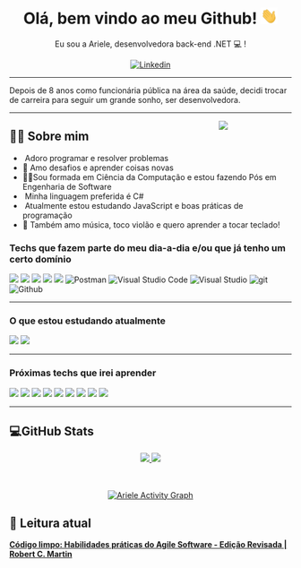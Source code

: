 <h1 align="center"> 
    Olá, bem vindo ao meu Github! <img src="https://raw.githubusercontent.com/ABSphreak/ABSphreak/master/gifs/Hi.gif" width="30px"> 
</h1>

<p align='center'>
  Eu sou a Ariele, desenvolvedora back-end .NET 💻 !
</p>

<p align='center'>
  <a href="https://www.linkedin.com/in/ariele-fatima-das-dores-057579191/" target="_blank">
    <img alt="Linkedin" target="_blank" src="https://img.shields.io/badge/-LinkedIn-blue?style=flat-square&logo=Linkedin&logoColor=white&link=https://www.linkedin.com/in/ariele-fatima-das-dores-057579191/">
  </a>
</p>

 ---

<p>
  Depois de 8 anos como funcionária pública na área da saúde, decidi trocar de carreira para seguir um grande sonho, ser desenvolvedora.
</p>

---
<img align='right' src="https://media.giphy.com/media/ieyl9zmCjO4b4t6qoY/giphy.gif" width="130">

## 👩‍💻 Sobre mim 
* <img width="16" src="https://about.gitlab.com/images/blogimages/GitLab-Dev.png" alt="" /> Adoro programar e resolver problemas
* 🌱 Amo desafios e aprender coisas novas
* 👩‍🎓Sou formada em Ciência da Computação e estou fazendo Pós em Engenharia de Software
* <img width="16" src="https://github.com/get-icon/geticon/blob/master/icons/c-sharp.svg" alt="" /> Minha linguagem preferida é C#
* <img width="16" src="https://github.com/get-icon/geticon/blob/master/icons/javascript.svg" alt="" /> Atualmente estou estudando JavaScript e boas práticas de programação
* 🎸 Também amo música, toco violão e quero aprender a tocar teclado!

### Techs que fazem parte do meu dia-a-dia e/ou que já tenho um certo domínio

<div style="display: inline_block">
  <a href="#" target="_blank"><img src="https://img.shields.io/badge/C%23-239120?style=for-the-badge&logo=c-sharp&logoColor=white" target="_blank"></a>
  <a href="#" target="_blank"><img src="https://img.shields.io/badge/.NET-5C2D91?style=for-the-badge&logo=.net&logoColor=white" target="_blank"></a>
  <a href="#" target="_blank"><img src="https://img.shields.io/badge/HTML5-E34F26?style=for-the-badge&logo=html5&logoColor=white" target="_blank"></a>
  <a href="#" target="_blank"><img src="https://img.shields.io/badge/CSS3-1572B6?style=for-the-badge&logo=css3&logoColor=white" target="_blank"></a>
  <a href="#" target="_blank"><img src="https://img.shields.io/badge/Microsoft%20SQL%20Sever-CC2927?style=for-the-badge&logo=microsoft%20sql%20server&logoColor=white" target="_blank"></a>
  <img  alt="Postman"  src="https://img.shields.io/badge/Postman-FF6C37?style=for-the-badge&logo=postman&logoColor=white"/>
  <img  alt="Visual Studio Code"  src="https://img.shields.io/badge/vsCode-0078D4?style=for-the-badge&logo=visual%20studio%20code&logoColor=white"/>
  <img  alt="Visual Studio"  src="https://img.shields.io/badge/Visual Studio-5C2D91.svg?style=for-the-badge&logo=visual-studio&logoColor=white"/>
  <img  alt="git"  src="https://img.shields.io/badge/GIT-%23E34F26.svg?style=for-the-badge&logo=git&logoColor=white"/>
  <img  alt="Github"  src="https://img.shields.io/badge/github-%23000000.svg?style=for-the-badge&logo=github&logoColor=white"/>
</div>

---

### O que estou estudando atualmente
<div style="display: inline_block">
  <a href="#" target="_blank"><img src="https://img.shields.io/badge/JavaScript-F7DF1E?style=for-the-badge&logo=javascript&logoColor=black" target="_blank"></a>
  <a href="#" target="_blank"><img src="https://img.shields.io/badge/firebase-%23039BE5.svg?style=for-the-badge&logo=firebase" target="_blank"></a>
</div>

---

### Próximas techs que irei aprender
<div style="display: inline_block">
  <a href="#" target="_blank"><img src="https://img.shields.io/badge/AngularJS-E23237?style=for-the-badge&logo=angularjs&logoColor=white" target="_blank"></a>
  <a href="#" target="_blank"><img src="https://img.shields.io/badge/TypeScript-007ACC?style=for-the-badge&logo=typescript&logoColor=white" target="_blank"></a>
  <a href="#" target="_blank"><img src="https://img.shields.io/badge/Node.js-43853D?style=for-the-badge&logo=node.js&logoColor=white" target="_blank"></a>
  <a href="#" target="_blank"><img src="https://img.shields.io/badge/Bootstrap-563D7C?style=for-the-badge&logo=bootstrap&logoColor=white" target="_blank"></a>
  <a href="#" target="_blank"><img src="https://img.shields.io/badge/React-20232A?style=for-the-badge&logo=react&logoColor=61DAFB" target="_blank"></a>
  <a href="#" target="_blank"><img src="https://img.shields.io/badge/Docker-2CA5E0?style=for-the-badge&logo=docker&logoColor=white" target="_blank"></a>  
  <a href="#" target="_blank"><img src="https://img.shields.io/badge/NPM-CB3837?style=for-the-badge&logo=npm&logoColor=white" target="_blank"></a>  
  <a href="#" target="_blank"><img src="https://img.shields.io/badge/Express.JS-000000?style=for-the-badge&logo=express&logoColor=white" target="_blank"></a>
  <a href="#" target="_blank"><img src="https://img.shields.io/badge/azure-%230072C6.svg?style=for-the-badge&logo=azure-devops&logoColor=white" target="_blank"></a>   
</div>

---

## 💻GitHub Stats
<div align="center">
  <a href="https://github.com/ariele-fatima">
  <img height="180em" src="https://github-readme-stats.vercel.app/api?username=ariele-fatima&show_icons=true&theme=material-palenight&include_all_commits=true&count_private=true"/>
  <img height="180em" src="https://github-readme-stats.vercel.app/api/top-langs/?username=ariele-fatima&layout=compact&langs_count=7&theme=material-palenight"/>
</div>
<br>
<br>  
<p  align="center">
  <a  href="https://github.com/ariele-fatima/github-readme-activity-graph"><img  alt="Ariele Activity Graph"  src="https://activity-graph.herokuapp.com/graph?username=ariele-fatima&bg_color=292d3e&color=a6accd&line=c792ea&point=89ddff&area=true&hide_border=true" /></a>
</p>
    
 ## 📖 Leitura atual

**[Código limpo: Habilidades práticas do Agile Software - Edição Revisada | Robert C. Martin](https://www.amazon.com.br/Código-limpo-Robert-C-Martin/dp/8576082675/)**
